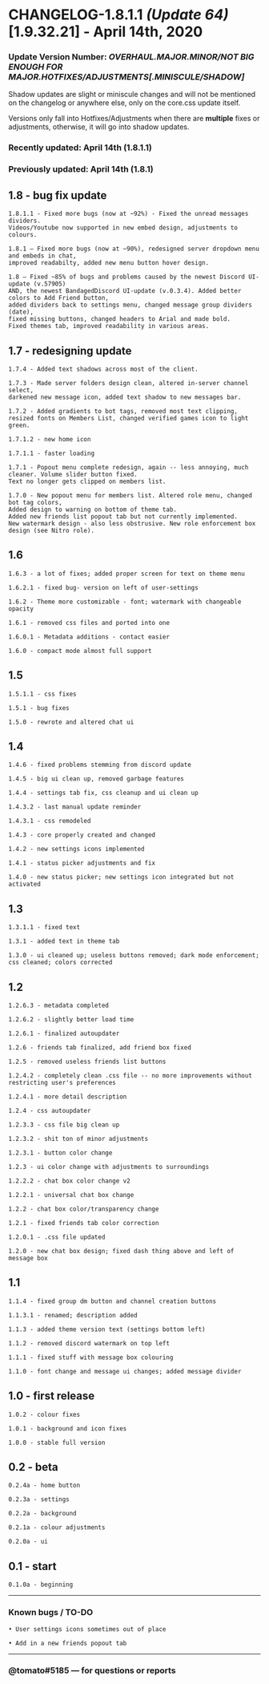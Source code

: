 # CHANGELOG-1.8.1.1 *(Update 64)* [1.9.32.21] - April 14th, 2020

### Update Version Number: *OVERHAUL.MAJOR.MINOR/NOT BIG ENOUGH FOR MAJOR.HOTFIXES/ADJUSTMENTS[.MINISCULE/SHADOW]*

Shadow updates are slight or miniscule changes and will not be mentioned on the changelog or anywhere else, only on the core.css update itself.

Versions only fall into Hotfixes/Adjustments when there are __multiple__ fixes or adjustments, otherwise, it will go into shadow updates.

### Recently updated: April 14th (1.8.1.1)

### Previously updated: April 14th (1.8.1)

## 1.8 - bug fix update
```
1.8.1.1 - Fixed more bugs (now at ~92%) - Fixed the unread messages dividers. 
Videos/Youtube now supported in new embed design, adjustments to colours.

1.8.1 — Fixed more bugs (now at ~90%), redesigned server dropdown menu and embeds in chat, 
improved readabilty, added new menu button hover design.

1.8 — Fixed ~85% of bugs and problems caused by the newest Discord UI-update (v.57905) 
AND, the newest BandagedDiscord UI-update (v.0.3.4). Added better colors to Add Friend button, 
added dividers back to settings menu, changed message group dividers (date), 
fixed missing buttons, changed headers to Arial and made bold. 
Fixed themes tab, improved readability in various areas.
```
## 1.7 - redesigning update
```
1.7.4 - Added text shadows across most of the client.

1.7.3 - Made server folders design clean, altered in-server channel select, 
darkened new message icon, added text shadow to new messages bar.

1.7.2 - Added gradients to bot tags, removed most text clipping, 
resized fonts on Members List, changed verified games icon to light green.

1.7.1.2 - new home icon

1.7.1.1 - faster loading

1.7.1 - Popout menu complete redesign, again -- less annoying, much cleaner. Volume slider button fixed. 
Text no longer gets clipped on members list.

1.7.0 - New popout menu for members list. Altered role menu, changed bot tag colors, 
Added design to warning on bottom of theme tab. 
Added new friends list popout tab but not currently implemented. 
New watermark design - also less obstrusive. New role enforcement box design (see Nitro role). 
```
## 1.6
```
1.6.3 - a lot of fixes; added proper screen for text on theme menu

1.6.2.1 - fixed bug- version on left of user-settings

1.6.2 - Theme more customizable - font; watermark with changeable opacity

1.6.1 - removed css files and ported into one

1.6.0.1 - Metadata additions - contact easier

1.6.0 - compact mode almost full support
```
## 1.5
```
1.5.1.1 - css fixes

1.5.1 - bug fixes

1.5.0 - rewrote and altered chat ui
```
## 1.4
```
1.4.6 - fixed problems stemming from discord update

1.4.5 - big ui clean up, removed garbage features

1.4.4 - settings tab fix, css cleanup and ui clean up

1.4.3.2 - last manual update reminder

1.4.3.1 - css remodeled

1.4.3 - core properly created and changed

1.4.2 - new settings icons implemented

1.4.1 - status picker adjustments and fix

1.4.0 - new status picker; new settings icon integrated but not activated
```
## 1.3
```
1.3.1.1 - fixed text

1.3.1 - added text in theme tab

1.3.0 - ui cleaned up; useless buttons removed; dark mode enforcement; css cleaned; colors corrected
```
## 1.2 
```
1.2.6.3 - metadata completed

1.2.6.2 - slightly better load time

1.2.6.1 - finalized autoupdater

1.2.6 - friends tab finalized, add friend box fixed

1.2.5 - removed useless friends list buttons

1.2.4.2 - completely clean .css file -- no more improvements without restricting user's preferences

1.2.4.1 - more detail description

1.2.4 - css autoupdater

1.2.3.3 - css file big clean up

1.2.3.2 - shit ton of minor adjustments

1.2.3.1 - button color change

1.2.3 - ui color change with adjustments to surroundings

1.2.2.2 - chat box color change v2

1.2.2.1 - universal chat box change

1.2.2 - chat box color/transparency change 

1.2.1 - fixed friends tab color correction

1.2.0.1 - .css file updated

1.2.0 - new chat box design; fixed dash thing above and left of message box
```
## 1.1 
```
1.1.4 - fixed group dm button and channel creation buttons

1.1.3.1 - renamed; description added

1.1.3 - added theme version text (settings bottom left)

1.1.2 - removed discord watermark on top left

1.1.1 - fixed stuff with message box colouring

1.1.0 - font change and message ui changes; added message divider
```
## 1.0 - first release
```
1.0.2 - colour fixes

1.0.1 - background and icon fixes

1.0.0 - stable full version
```
## 0.2 - beta
```
0.2.4a - home button

0.2.3a - settings

0.2.2a - background

0.2.1a - colour adjustments

0.2.0a - ui
```
## 0.1 - start
```
0.1.0a - beginning
```
---

### Known bugs / TO-DO
```
• User settings icons sometimes out of place

• Add in a new friends popout tab
```
---

### @tomato#5185 — for questions or reports

